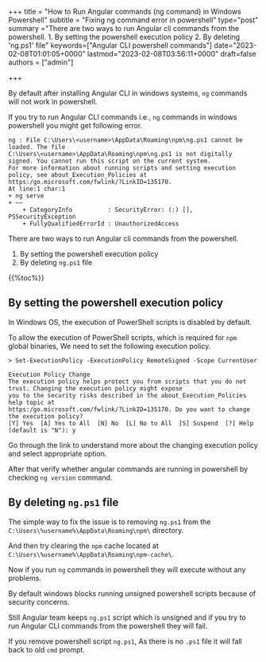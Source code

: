 +++
title = "How to Run Angular commands (ng command) in Windows Powershell"
subtitle = "Fixing ng command error in powershell"
type="post"
summary ="There are two ways to run Angular cli commands from the powershell. 1. By setting the powershell execution policy 2. By deleting 'ng.ps1' file"
keywords=["Angular CLI powershell commands"]
date="2023-02-08T01:01:05+0000"
lastmod="2023-02-08T03:56:11+0000"
draft=false
authors = ["admin"]

+++

By default after installing Angular CLI in windows systems, `ng` commands will not work in powershell. 

If you try to run Angular CLI commands i.e., `ng` commands in windows powershell you might get following error.

```text
ng : File C:\Users\<username>\AppData\Roaming\npm\ng.ps1 cannot be loaded. The file
C:\Users\<username>\AppData\Roaming\npm\ng.ps1 is not digitally signed. You cannot run this script on the current system.
For more information about running scripts and setting execution policy, see about_Execution_Policies at
https:/go.microsoft.com/fwlink/?LinkID=135170.
At line:1 char:1
+ ng serve
+ ~~
    + CategoryInfo          : SecurityError: (:) [], PSSecurityException
    + FullyQualifiedErrorId : UnauthorizedAccess
```

There are two ways to run Angular cli commands from the powershell.

1. By setting the powershell execution policy
2. By deleting `ng.ps1` file

{{%toc%}}

## By setting the powershell execution policy

In Windows OS, the execution of PowerShell scripts is disabled by default. 

To allow the execution of PowerShell scripts, which is required for `npm` global binaries, We need to set the following execution policy.

```text
> Set-ExecutionPolicy -ExecutionPolicy RemoteSigned -Scope CurrentUser

Execution Policy Change
The execution policy helps protect you from scripts that you do not trust. Changing the execution policy might expose
you to the security risks described in the about_Execution_Policies help topic at
https:/go.microsoft.com/fwlink/?LinkID=135170. Do you want to change the execution policy?
[Y] Yes  [A] Yes to All  [N] No  [L] No to All  [S] Suspend  [?] Help (default is "N"): y

```

Go through the link to understand more about the changing execution policy and select appropriate option.

After that verify whether angular commands are running in powershell by checking `ng version` command.

## By deleting `ng.ps1` file

The simple way to fix the issue is to removing `ng.ps1` from the `C:\Users\%username%\AppData\Roaming\npm\` directory.

And then try clearing the `npm` cache located at `C:\Users\%username%\AppData\Roaming\npm-cache\`.

Now if you run `ng` commands in powershell they will execute without any problems.

By default windows blocks running unsigned powershell scripts because of security concerns. 

Still Angular team keeps `ng.ps1` script which is unsigned and if you try to run Angular CLI commands from the powershell they will fail.  

If you remove powershell script `ng.ps1`, As there is no `.ps1` file it will fall back to old `cmd` prompt.
